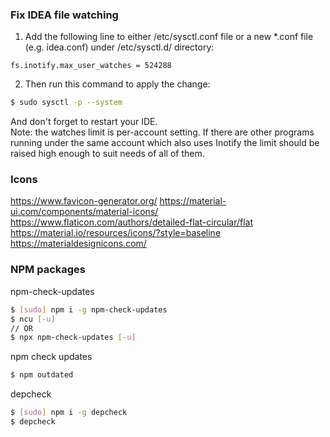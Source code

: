 ### Fix IDEA file watching

1. Add the following line to either /etc/sysctl.conf file or a new *.conf file (e.g. idea.conf) under /etc/sysctl.d/ directory:
```
fs.inotify.max_user_watches = 524288
```

2. Then run this command to apply the change:
```bash
$ sudo sysctl -p --system
```

And don't forget to restart your IDE. \
Note: the watches limit is per-account setting. If there are other programs running under the same account which also uses Inotify the limit should be raised high enough to suit needs of all of them.

### Icons
https://www.favicon-generator.org/
https://material-ui.com/components/material-icons/
https://www.flaticon.com/authors/detailed-flat-circular/flat
https://material.io/resources/icons/?style=baseline
https://materialdesignicons.com/


### NPM packages

npm-check-updates
```bash
$ [sudo] npm i -g npm-check-updates
$ ncu [-u]
// OR
$ npx npm-check-updates [-u]
```

npm check updates
```bash
$ npm outdated
```

depcheck
```bash
$ [sudo] npm i -g depcheck
$ depcheck
```
